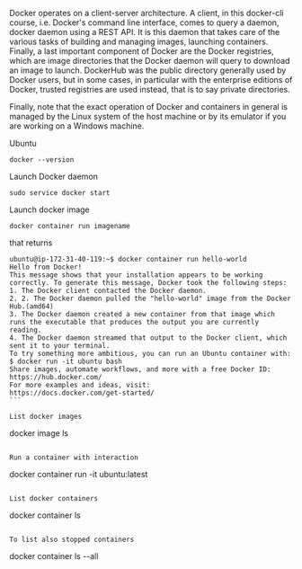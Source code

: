
Docker operates on a client-server architecture. A client, in this docker-cli course, i.e. Docker's command line interface, comes to query a daemon, docker daemon using a REST API. It is this daemon that takes care of the various tasks of building and managing images, launching containers. Finally, a last important component of Docker are the Docker registries, which are image directories that the Docker daemon will query to download an image to launch. DockerHub was the public directory generally used by Docker users, but in some cases, in particular with the enterprise editions of Docker, trusted registries are used instead, that is to say private directories.

Finally, note that the exact operation of Docker and containers in general is managed by the Linux system of the host machine or by its emulator if you are working on a Windows machine.

Ubuntu
```
docker --version
```
Launch Docker daemon
```
sudo service docker start
```
Launch docker image
```
docker container run imagename
```
that returns
```
ubuntu@ip-172-31-40-119:~$ docker container run hello-world                                                                                                             Hello from Docker!
This message shows that your installation appears to be working correctly. To generate this message, Docker took the following steps:
1. The Docker client contacted the Docker daemon.
2. 2. The Docker daemon pulled the "hello-world" image from the Docker Hub.(amd64)
3. The Docker daemon created a new container from that image which runs the executable that produces the output you are currently reading.
4. The Docker daemon streamed that output to the Docker client, which sent it to your terminal.
To try something more ambitious, you can run an Ubuntu container with:
$ docker run -it ubuntu bash 
Share images, automate workflows, and more with a free Docker ID:                                                                                https://hub.docker.com/   
For more examples and ideas, visit:                                                                                                                   https://docs.docker.com/get-started/                                                                                                                                   ```  

List docker images

```
docker image ls
```

Run a container with interaction
```
docker container run -it ubuntu:latest
```

List docker containers
```
docker container ls
```

To list also stopped containers
```
docker container ls --all
```

